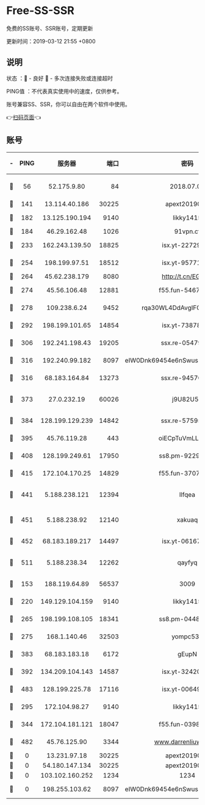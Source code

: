 # Free-SS-SSR

免费的SS账号、SSR账号，定期更新

更新时间：2019-03-12 21:55 +0800

## 说明

状态     ：🙂 - 良好 🙁 - 多次连接失败或连接超时

PING值   ：不代表真实使用中的速度，仅供参考。

账号兼容SS、SSR，你可以自由在两个软件中使用。

👉[扫码页面](https://liesauer.github.io/Free-SS-SSR/)👈

## 账号

|-|PING|服务器|端口|密码|加密方式|区域|
|:----:|:----:|:-----:|-----:|:----:|:----:|:----:|
|🙂|56|52.175.9.80|84|2018.07.07|chacha20-ietf-poly1305|HK|
|🙂|141|13.114.40.186|30225|apext2019006|chacha20|JP|
|🙂|182|13.125.190.194|9140|likky1415|aes-256-cfb|KR|
|🙂|184|46.29.162.48|1026|91vpn.cf|rc4-md5|RU|
|🙂|233|162.243.139.50|18825|isx.yt-22729980|aes-256-cfb|US|
|🙂|254|198.199.97.51|18512|isx.yt-95771540|aes-256-cfb|US|
|🙂|264|45.62.238.179|8080|http://t.cn/EGJIyrl|rc4-md5|CA|
|🙂|274|45.56.106.48|12881|f55.fun-54673265|aes-256-cfb|US|
|🙂|278|109.238.6.24|9452|rqa30WL4DdAvgIFG6Fs3znzTa|aes-256-cfb|FR|
|🙂|292|198.199.101.65|14854|isx.yt-73878638|aes-256-cfb|US|
|🙂|306|192.241.198.43|19205|ssx.re-05479677|aes-256-cfb|US|
|🙂|316|192.240.99.182|8097|eIW0Dnk69454e6nSwuspv9DmS201tQ0D|aes-256-cfb|US|
|🙂|316|68.183.164.84|13273|ssx.re-94570018|aes-256-cfb|US|
|🙂|373|27.0.232.19|60026|j9U82U53|xchacha20-ietf-poly1305|HK|
|🙂|384|128.199.129.239|14842|ssx.re-57595800|aes-256-cfb|SG|
|🙂|395|45.76.119.28|443|oiECpTuVmLLxk4Ts|aes-256-cfb|AU|
|🙂|408|128.199.249.61|17950|ss8.pm-92296749|aes-256-cfb|SG|
|🙂|415|172.104.170.25|14829|f55.fun-37079700|aes-256-cfb|SG|
|🙂|441|5.188.238.121|12394|llfqea|chacha20-ietf-poly1305|BR|
|🙂|451|5.188.238.92|12140|xakuaq|chacha20-ietf-poly1305|BR|
|🙂|452|68.183.189.217|14497|isx.yt-06167002|aes-256-cfb|SG|
|🙂|511|5.188.238.34|12262|qayfyq|chacha20-ietf-poly1305|BR|
|🙂|153|188.119.64.89|56537|3009|aes-256-cfb|RU|
|🙂|220|149.129.104.159|9140|likky1415|aes-256-cfb|HK|
|🙂|265|198.199.108.105|18341|ss8.pm-04487647|aes-256-cfb|US|
|🙂|275|168.1.140.46|32503|yompc535|aes-256-cfb|AU|
|🙂|383|68.183.183.18|6172|gEupN|aes-256-cfb|SG|
|🙂|392|134.209.104.143|14587|isx.yt-32420603|aes-256-cfb|SG|
|🙂|483|128.199.225.78|17116|isx.yt-00649324|aes-256-cfb|SG|
|🙁|295|172.104.98.27|9140|likky1415|aes-256-cfb|JP|
|🙁|344|172.104.181.121|18047|f55.fun-03984569|aes-256-cfb|SG|
|🙁|482|45.76.125.90|3344|www.darrenliuwei.com|aes-256-cfb|AU|
|🙁|0|13.231.97.18|30225|apext2019006|chacha20|JP|
|🙁|0|54.180.147.134|30225|apext2019006|chacha20|KR|
|🙁|0|103.102.160.252|1234|1234|rc4-md5|JP|
|🙁|0|198.255.103.62|8097|eIW0Dnk69454e6nSwuspv9DmS201tQ0D|aes-256-cfb|US|
